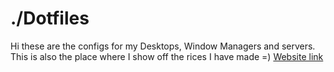 # ./Dotfiles
Hi these are the configs for my Desktops, Window Managers and servers. This is also the place where I show off the rices I have made =)
<a href='https://madz258.top/dotfiles/'> Website link </a>
